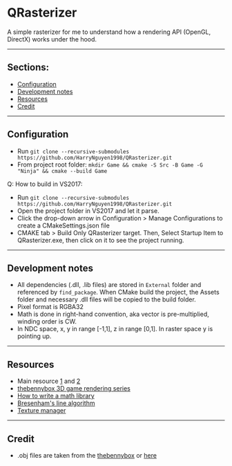 # QRasterizer
A simple rasterizer for me to understand how a rendering API (OpenGL, DirectX) works under the hood.

---

## Sections:
- [Configuration](#configuration)
- [Development notes](#development-notes)
- [Resources](#resources)
- [Credit](#credit)

---

## Configuration
- Run `git clone --recursive-submodules https://github.com/HarryNguyen1998/QRasterizer.git`
- From project root folder: `mkdir Game && cmake -S Src -B Game -G "Ninja" && cmake --build Game`

Q: How to build in VS2017:
- Run `git clone --recursive-submodules https://github.com/HarryNguyen1998/QRasterizer.git`
- Open the project folder in VS2017 and let it parse.
- Click the drop-down arrow in Configuration > Manage Configurations to create a CMakeSettings.json file
- CMAKE tab > Build Only QRasterizer target. Then, Select Startup Item to QRasterizer.exe, then
  click on it to see the project running.

---

## Development notes
- All dependencies (.dll, .lib files) are stored in `External` folder and referenced by
  `find_package`. When CMake build the project, the Assets folder and necessary .dll files will be
  copied to the build folder.
- Pixel format is RGBA32
- Math is done in right-hand convention, aka vector is pre-multiplied, winding order is CW.
- In NDC space, x, y in range [-1,1], z in range [0,1]. In raster space y is pointing up.

---

## Resources
- Main resource [1](https://www.scratchapixel.com/index.php) and [2](https://gabrielgambetta.com/computer-graphics-from-scratch/)
- [thebennybox 3D game rendering series](https://www.youtube.com/watch?v=Y_vvC2G7vRo&list=PLEETnX-uPtBUbVOok816vTl1K9vV1GgH5)
- [How to write a math library](https://www.reedbeta.com/blog/on-vector-math-libraries/)
- [Bresenham's line algorithm](https://en.wikipedia.org/wiki/Bresenham%27s_line_algorithm)
- [Texture manager](https://codereview.stackexchange.com/questions/87367/texture-managing)

---

## Credit
- .obj files are taken from the [thebennybox](https://github.com/BennyQBD/3DSoftwareRenderer/tree/master/res) or [here](https://github.com/alecjacobson/common-3d-test-models)